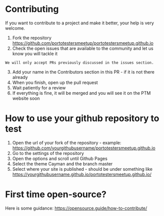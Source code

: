 
# Contributing

If you want to contribute to a project and make it better, your help is very welcome.

1. Fork the repository https://github.com/portotestersmeetup/portotestersmeetup.github.io
2. Check the open issues that are available to the community and let us know you will tackle it

```
We will only accept PRs previously discussed in the issues section.
```

3. Add your name in the Contributors section in this PR - if it is not there already
4. When you finish, open up the pull request
5. Wait patiently for a review
6. If everything is fine, it will be merged and you will see it on the PTM website soon

# How to use your github repository to test

1. Open the url of your fork of the repository - example: https://github.com/yourgithubusername/portotestersmeetup.github.io
2. Go to the settings of the repository
3. Open the options and scroll until Github Pages
4. Select the theme Cayman and the branch master
5. Select where your site is published - should be under something like https://yourgithubusername.github.io/portotestersmeetup.github.io/

# First time open-source?

Here is some guidance: https://opensource.guide/how-to-contribute/
